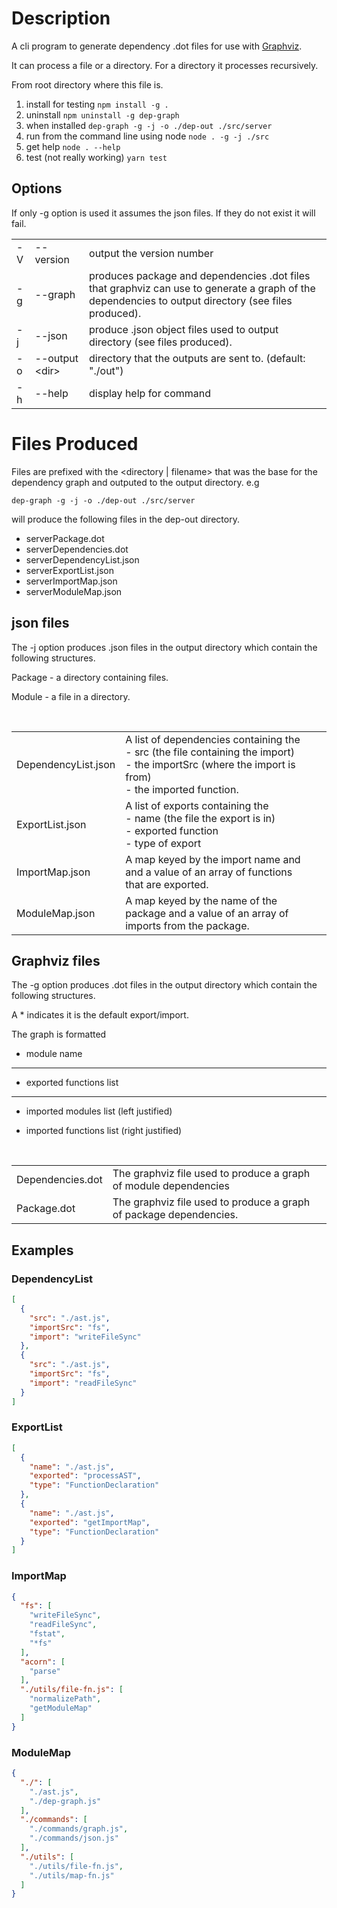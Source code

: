 # Description

A cli program to generate dependency .dot files for use with [Graphviz](https://graphviz.org/).

It can process a file or a directory. For a directory it processes recursively.

From root directory where this file is.

1. install for testing
  `npm install -g .`
2. uninstall
  `npm uninstall -g dep-graph`
3. when installed
  `dep-graph -g -j -o ./dep-out ./src/server`
4. run from the command line using node
 `node . -g -j ./src`
5. get help
`node . --help`
6. test (not really working)
 `yarn test`

## Options

If only -g option is used it assumes the json files. If they do not exist it will fail.

|     |     |     |
|----- | --- | --- |
|-V | --version |  output the version number
|-g |--graph   |produces package and dependencies  .dot files that graphviz can use to generate a graph of the dependencies to output directory (see files produced).
|-j |--json    |produce .json object files used to output directory (see files produced).
|-o |--output \<dir\> | directory that the outputs are sent to. (default: "./out")
|-h |--help |         display help for command

# Files Produced

Files are prefixed with the \<directory | filename> that was the base for the dependency graph and outputed to the output directory. e.g

`dep-graph -g -j -o ./dep-out ./src/server`

will produce the following files in the dep-out directory.

- serverPackage.dot
- serverDependencies.dot
- serverDependencyList.json
- serverExportList.json
- serverImportMap.json
- serverModuleMap.json

## json files

The -j option produces .json files in the output directory which contain the following structures.

Package - a directory containing files.

Module -  a file in a directory.

<br>

|    |     |     |
| --- | --- | --- |
|  DependencyList.json   |A list of dependencies containing the <br>- src (the file containing the import)<br> - the importSrc (where the import is from) <br> - the imported function. |     |  
|  ExportList.json   |A list of exports containing the <br> - name (the file the export is in) <br> - exported function <br> - type of export     |     |
|  ImportMap.json   | A map keyed by the import name and and a value of an array of functions that are exported.    |     |
|  ModuleMap.json | A map keyed by the name of the package and a value of an array of imports from the package.

## Graphviz files

The -g option produces .dot files in the output directory which contain the following structures.

A * indicates it is the default export/import.

The graph is formatted

- module name

-------------

- exported functions list

-------------

- imported modules list (left justified)

- imported functions list (right justified)

<br>

|    |     |     |
| --- | --- | --- |
|  Dependencies.dot   | The graphviz file used to produce a graph of module dependencies  |     |
|  Package.dot   | The graphviz file used to produce a graph of package dependencies.     |     |

## Examples

### DependencyList

```json
[ 
  {
    "src": "./ast.js",
    "importSrc": "fs",
    "import": "writeFileSync"
  },
  {
    "src": "./ast.js",
    "importSrc": "fs",
    "import": "readFileSync"
  } 
]
  ```

### ExportList

```json
[
  {
    "name": "./ast.js",
    "exported": "processAST",
    "type": "FunctionDeclaration"
  },
  {
    "name": "./ast.js",
    "exported": "getImportMap",
    "type": "FunctionDeclaration"
  }
]
  ```  

### ImportMap

```json
{
  "fs": [
    "writeFileSync",
    "readFileSync",
    "fstat",
    "*fs"
  ],
  "acorn": [
    "parse"
  ],
  "./utils/file-fn.js": [
    "normalizePath",
    "getModuleMap"
  ]
}
  ```  

### ModuleMap

```json
{
  "./": [
    "./ast.js",
    "./dep-graph.js"
  ],
  "./commands": [
    "./commands/graph.js",
    "./commands/json.js"
  ],
  "./utils": [
    "./utils/file-fn.js",
    "./utils/map-fn.js"
  ]
}
  ```  
